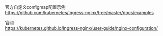 官方自定义configmap配置示例  
https://github.com/kubernetes/ingress-nginx/tree/master/docs/examples  

官网  
https://kubernetes.github.io/ingress-nginx/user-guide/nginx-configuration/  
